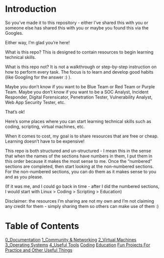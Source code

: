 # Introduction 
So you’ve made it to this repository - either I’ve shared this with you or someone else has shared this with you or maybe you found this via the Googles.

Either way, I’m glad you’re here!

What is this repo? This is designed to contain resources to begin learning technical skills.

What is this repo not? It is not a walkthrough or step-by-step instruction on how to perform every task. The focus is to learn and develop good habits (like Googling for the answer :) ).

Maybe you don’t know if you want to be Blue Team or Red Team or Purple Team. Maybe you don’t know if you want to be a SOC Analyst, Incident Responder, Digital Forensicator, Penetration Tester, Vulnerability Analyst, Web App Security Tester, etc.

That’s ok!

Here’s some places where you can start learning technical skills such as coding, scripting, virtual machines, etc.

When it comes to cost, my goal is to share resources that are free or cheap. Learning doesn’t have to be expensive!

This repo is both structured and un-structured - I mean this in the sense that when the names of the sections have numbers in them, I put them in this order because it makes the most sense to me. Once the “numbered” sections are completed, then start looking at the non-numbered sections. For the non-numbered sections, you can do them as it makes sense to you and as you please.

(If it was me, and I could go back in time - after I did the numbered sections, I would start with Linux > Coding > Scripting > Education)

Disclaimer: the resources I’m sharing are not my own and I’m not claiming any credit for them - simply sharing them so others can make use of them :)

# Table of Contents

[0_Documentation](./0_Documentation.md)
[1_Community & Networking](1_Community-Neworking.md)
[2_Virtual Machines](2_Virtual-Machines.md)
[3_Operating Systems](3_Operating-Systems.md)
[4_Useful Tools](4_Useful-Tools.md)
[Coding](Coding.md)
[Education](Education.md)
[Fun Projects For Practice and Other Useful Things](Fun-Projects-For-Practice-and-Other-Useful-Things)
